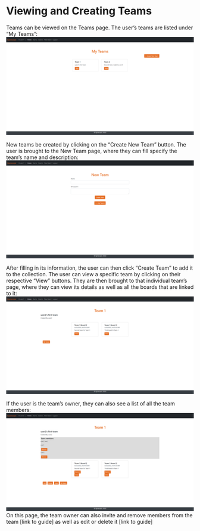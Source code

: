 # Viewing and Creating Teams

Teams can be viewed on the Teams page. The user’s teams are listed under “My Teams”:
![Teams view](https://github.com/sarantharma/GyroscopicProject/blob/passport/User%20Guides/img/teams_view.png)

New teams be created by clicking on the “Create New Team” button. The user is brought to the New Team page, where they can fill specify the team’s name and description:
![New team page](https://github.com/sarantharma/GyroscopicProject/blob/passport/User%20Guides/img/new_team.png)

After filling in its information, the user can then click “Create Team” to add it to the collection.
The user can view a specific team by clicking on their respective “View” buttons. They are then brought to that individual team’s page, where they can view its details as well as all the boards that are linked to it:
![Team page](https://github.com/sarantharma/GyroscopicProject/blob/passport/User%20Guides/img/team_view.png)

If the user is the team’s owner, they can also see a list of all the team members:
![Team page from owner](https://github.com/sarantharma/GyroscopicProject/blob/passport/User%20Guides/img/team_view_2.png)
On this page, the team owner can also invite and remove members from the team [link to guide] as well as edit or delete it [link to guide]
